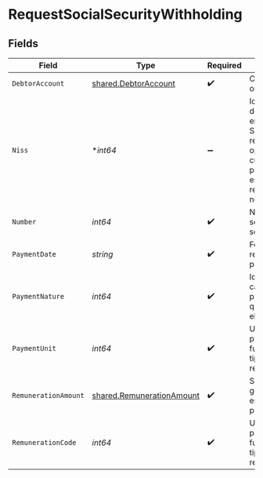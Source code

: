 # RequestSocialSecurityWithholding


## Fields

| Field                                                                                                                                  | Type                                                                                                                                   | Required                                                                                                                               | Description                                                                                                                            | Example                                                                                                                                |
| -------------------------------------------------------------------------------------------------------------------------------------- | -------------------------------------------------------------------------------------------------------------------------------------- | -------------------------------------------------------------------------------------------------------------------------------------- | -------------------------------------------------------------------------------------------------------------------------------------- | -------------------------------------------------------------------------------------------------------------------------------------- |
| `DebtorAccount`                                                                                                                        | [shared.DebtorAccount](../../models/shared/debtoraccount.md)                                                                           | :heavy_check_mark:                                                                                                                     | Cuenta del ordenante                                                                                                                   |                                                                                                                                        |
| `Niss`                                                                                                                                 | **int64*                                                                                                                               | :heavy_minus_sign:                                                                                                                     | Identificador de la empresa empleadora. Solo vendrá relleno opcionalmente cuando paymentNature es 3. Para el resto de casos no existe. | 65136589331                                                                                                                            |
| `Number`                                                                                                                               | *int64*                                                                                                                                | :heavy_check_mark:                                                                                                                     | Numero de la seguridad social                                                                                                          | 10000000003                                                                                                                            |
| `PaymentDate`                                                                                                                          | *string*                                                                                                                               | :heavy_check_mark:                                                                                                                     | Fecha de realización del pago                                                                                                          | 2020-03-04                                                                                                                             |
| `PaymentNature`                                                                                                                        | *int64*                                                                                                                                | :heavy_check_mark:                                                                                                                     | Identifica la categoría profesional a la que pertenece el trabajador                                                                   | 4613978645                                                                                                                             |
| `PaymentUnit`                                                                                                                          | *int64*                                                                                                                                | :heavy_check_mark:                                                                                                                     | Unidad de pago en función del tipo de remuneración                                                                                     | 1                                                                                                                                      |
| `RemunerationAmount`                                                                                                                   | [shared.RemunerationAmount](../../models/shared/remunerationamount.md)                                                                 | :heavy_check_mark:                                                                                                                     | Salario generado en esa unidad de pago                                                                                                 |                                                                                                                                        |
| `RemunerationCode`                                                                                                                     | *int64*                                                                                                                                | :heavy_check_mark:                                                                                                                     | Unidad de pago en función del tipo de remuneración                                                                                     | 1                                                                                                                                      |